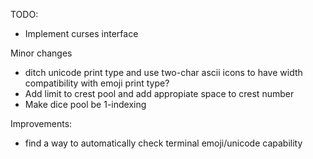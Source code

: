 TODO:
- Implement curses interface

Minor changes
- ditch unicode print type and use two-char ascii icons to 
have width compatibility with emoji print type?
- Add limit to crest pool and add appropiate space to crest 
number
- Make dice pool be 1-indexing

Improvements:
- find a way to automatically check terminal emoji/unicode
capability
